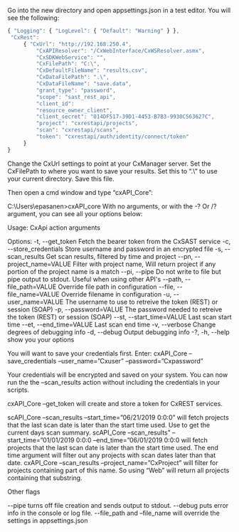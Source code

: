 Go into the new directory and open appsettings.json in a test editor. You will see the following:
```javascript
{ "Logging": { "LogLevel": { "Default": "Warning" } },
 "CxRest":
	 { "CxUrl": "http://192.168.250.4",
		 "CxAPIResolver": "/CxWebInterface/CxWSResolver.asmx", 
		 "CxSDKWebService": "",
		 "CxFilePath": "C:\",
		 "CxDefaultFileName": "results.csv",
		 "CxDataFilePath": ".\", 
		 "CxDataFileName": "save.data",
		 "grant_type": "password",
		 "scope": "sast_rest_api",
		 "client_id":
		 "resource_owner_client", 
		 "client_secret": "014DF517-39D1-4453-B7B3-9930C563627C",
		 "project": "cxrestapi/projects", 
		 "scan": "cxrestapi/scans", 
		 "token": "cxrestapi/auth/identity/connect/token"
	 }
}
```
Change the CxUrl settings to point at your CxManager server. Set the CxFilePath to where you want to save your results. Set this to “.\” to use your current directory. Save this file.

Then open a cmd window and type “cxAPI_Core”:

C:\Users\epasanen>cxAPI_core With no arguments, or with the -? Or /? argument, you can see all your options below:

Usage: CxApi action arguments

Options:
 -t, --get_token Fetch the bearer token from the CxSAST service 
 -c, --store_credentials Store username and password in an encrypted file 
 -s, --scan_results Get scan results, filtered by time and project 
 --pn, --project_name=VALUE Filter with project name, Will return project if any portion of the project name is a match 
 --pi, --pipe Do not write to file but pipe output to stdout. Useful when using other API's 
 --path, --file_path=VALUE Override file path in configuration 
 --file, --file_name=VALUE Override filename in configuration 
 -u, --user_name=VALUE The username to use to retreive the token (REST) or session (SOAP) 
 -p, --password=VALUE The password needed to retreive the token (REST) or session (SOAP) 
 --st, --start_time=VALUE Last scan start time 
 --et, --end_time=VALUE Last scan end time 
 -v, --verbose Change degrees of debugging info 
 -d, --debug Output debugging info 
 -?, -h, --help show you your options

You will want to save your credentials first. Enter: cxAPI_Core –save_credentials –user_name=”Cxuser” –password=”Cxpassword”

Your credentials will be encrypted and saved on your system. You can now run the the –scan_results action without including the credentials in your scripts.

cxAPI_Core –get_token will create and store a token for CxREST services.

scAPI_Core –scan_results –start_time=”06/21/2019 0:0:0” will fetch projects that the last scan date is later than the start time used. Use to get the current days scan summary. scAPI_Core –scan_results” –start_time=”01/01/2019 0:0:0 –end_time=”06/01/2019 0:0:0 will fetch projects that the last scan date is later than the start time used. The end time argument will filter out any projects with scan dates later than that date. cxAPI_Core –scan_results –project_name=”CxProject” will filter for projects containing part of this name. So using “Web” will return all projects containing that substring.

Other flags

--pipe turns off file creation and sends output to stdout. 
--debug puts error info in the console or log file.
--file_path and –file_name will override the settings in appsettings.json
